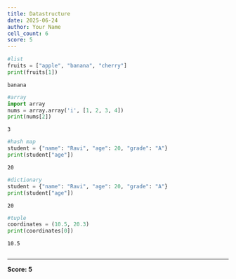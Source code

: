 ```yaml
---
title: Datastructure
date: 2025-06-24
author: Your Name
cell_count: 6
score: 5
---
```


```python
#list
fruits = ["apple", "banana", "cherry"]
print(fruits[1]) 
```

    banana
    


```python
#array
import array
nums = array.array('i', [1, 2, 3, 4])  
print(nums[2])  
```

    3
    


```python
#hash map
student = {"name": "Ravi", "age": 20, "grade": "A"}
print(student["age"])  

```

    20
    


```python
#dictionary
student = {"name": "Ravi", "age": 20, "grade": "A"}
print(student["age"]) 

```

    20
    


```python
#tuple
coordinates = (10.5, 20.3)
print(coordinates[0]) 

```

    10.5
    


```python

```


---
**Score: 5**